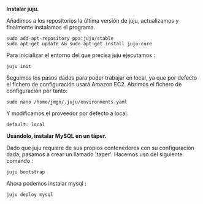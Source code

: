 **Instalar juju.**

Añadimos a los repositorios la última versión de juju, actualizamos y finalmente instalamos el programa.

```
sudo add-apt-repository ppa:juju/stable
sudo apt-get update && sudo apt-get install juju-core
```

Para inicializar el entorno del que precisa juju ejecutamos :

```juju init```

Seguimos los pasos dados para poder trabajar en local, ya que por defecto el fichero de configuración usará Amazon EC2. Abrimos el fichero de configuración por tanto:

```sudo nano /home/jmgn/.juju/environments.yaml```

Y modificamos el proveedor por defecto a local.

```default: local```


**Usándolo, instalar MySQL en un táper.**

Dado que juju requiere de sus propios contenedores con su configuración dada, pasamos a crear un llamado 'taper'. Hacemos uso del siguiente comando :

```juju bootstrap```

Ahora podemos instalar mysql :

```juju deploy mysql```
